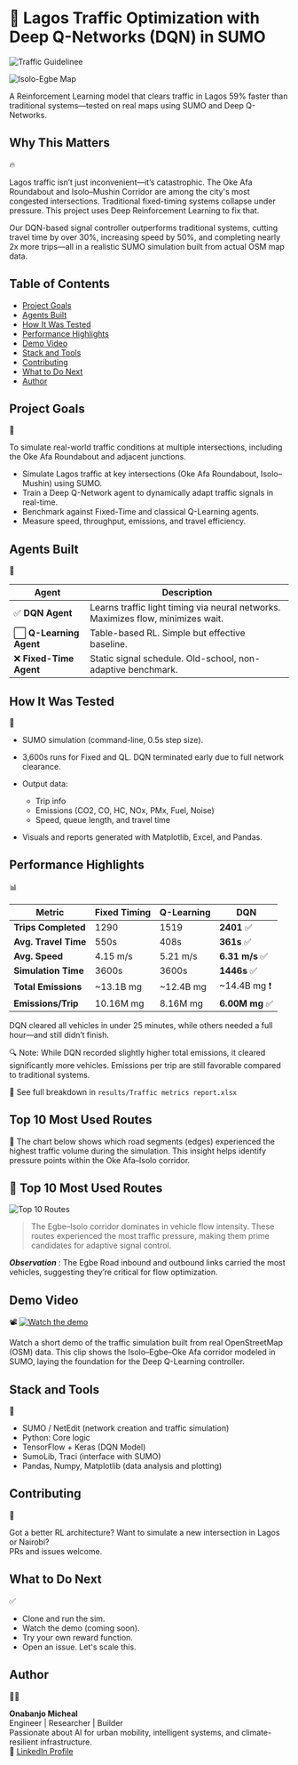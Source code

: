 # 🚦 Lagos Traffic Optimization with Deep Q-Networks (DQN) in SUMO

![Traffic Guidelinee](https://raw.githubusercontent.com/Onabanjomicheal/Adaptive-Traffic-Signal-DQN/main/Traffic_Analysis_Guide.png)

![Isolo-Egbe Map](https://raw.githubusercontent.com/Onabanjomicheal/Adaptive-Traffic-Signal-DQN/main/isolo_egbe.png)

A Reinforcement Learning model that clears traffic in Lagos 59% faster than traditional systems—tested on real maps using SUMO and Deep Q-Networks.

## Why This Matters  
🔥

Lagos traffic isn’t just inconvenient—it’s catastrophic. The Oke Afa Roundabout and Isolo–Mushin Corridor are among the city's most congested intersections. Traditional fixed-timing systems collapse under pressure. This project uses Deep Reinforcement Learning to fix that.

Our DQN-based signal controller outperforms traditional systems, cutting travel time by over 30%, increasing speed by 50%, and completing nearly 2x more trips—all in a realistic SUMO simulation built from actual OSM map data.

## Table of Contents

- [Project Goals](#project-goals)
- [Agents Built](#agents-built)
- [How It Was Tested](#how-it-was-tested)
- [Performance Highlights](#performance-highlights)
- [Demo Video](#demo-video)
- [Stack and Tools](#stack-and-tools)
- [Contributing](#contributing)
- [What to Do Next](#what-to-do-next)
- [Author](#author)

## Project Goals  
🎯

To simulate real-world traffic conditions at multiple intersections, including the Oke Afa Roundabout and adjacent junctions.

- Simulate Lagos traffic at key intersections (Oke Afa Roundabout, Isolo–Mushin) using SUMO.
- Train a Deep Q-Network agent to dynamically adapt traffic signals in real-time.
- Benchmark against Fixed-Time and classical Q-Learning agents.
- Measure speed, throughput, emissions, and travel efficiency.

## Agents Built  
🧠

| Agent                  | Description                                                                      |
| ---------------------- | -------------------------------------------------------------------------------- |
| ✅ **DQN Agent**        | Learns traffic light timing via neural networks. Maximizes flow, minimizes wait. |
| ⬜ **Q-Learning Agent** | Table-based RL. Simple but effective baseline.                                   |
| ❌ **Fixed-Time Agent** | Static signal schedule. Old-school, non-adaptive benchmark.                      |

## How It Was Tested  
🧪

- SUMO simulation (command-line, 0.5s step size).
- 3,600s runs for Fixed and QL. DQN terminated early due to full network clearance.
- Output data:

  - Trip info  
  - Emissions (CO2, CO, HC, NOx, PMx, Fuel, Noise)  
  - Speed, queue length, and travel time

- Visuals and reports generated with Matplotlib, Excel, and Pandas.

## Performance Highlights  
📊

| Metric                | Fixed Timing | Q-Learning | DQN             |
|-----------------------|--------------|------------|------------------|
| **Trips Completed**   | 1290         | 1519       | **2401** ✅       |
| **Avg. Travel Time**  | 550s         | 408s       | **361s** ✅       |
| **Avg. Speed**        | 4.15 m/s     | 5.21 m/s   | **6.31 m/s** ✅   |
| **Simulation Time**   | 3600s        | 3600s      | **1446s** ✅      |
| **Total Emissions**   | ~13.1B mg    | ~12.4B mg  | ~14.4B mg ❗     |
| **Emissions/Trip**    | 10.16M mg    | 8.16M mg   | **6.00M mg** ✅   |


DQN cleared all vehicles in under 25 minutes, while others needed a full hour—and still didn’t finish.

🔍 Note: While DQN recorded slightly higher total emissions, it cleared significantly more vehicles. Emissions per trip are still favorable compared to traditional systems.

📁 See full breakdown in `results/Traffic metrics report.xlsx`

## Top 10 Most Used Routes
🧭
The chart below shows which road segments (edges) experienced the highest traffic volume during the simulation. This insight helps identify pressure points within the Oke Afa–Isolo corridor.

## 🧭 Top 10 Most Used Routes

![Top 10 Routes](https://raw.githubusercontent.com/Onabanjomicheal/Adaptive-Traffic-Signal-DQN/main/results/top10_routes.png)

> The Egbe–Isolo corridor dominates in vehicle flow intensity. These routes experienced the most traffic pressure, making them prime candidates for adaptive signal control.

***Observation*** : The Egbe Road inbound and outbound links carried the most vehicles, suggesting they’re critical for flow optimization.

## Demo Video  
📽️
[![Watch the demo](https://img.youtube.com/vi/PvEnpbbN28A/0.jpg)](https://www.youtube.com/watch?v=PvEnpbbN28A)

Watch a short demo of the traffic simulation built from real OpenStreetMap (OSM) data. This clip shows the Isolo–Egbe–Oke Afa corridor modeled in SUMO, laying the foundation for the Deep Q-Learning controller.
 

## Stack and Tools  
🧰

- SUMO / NetEdit (network creation and traffic simulation)
- Python: Core logic
- TensorFlow + Keras (DQN Model)
- SumoLib, Traci (interface with SUMO)
- Pandas, Numpy, Matplotlib (data analysis and plotting)

## Contributing  
🤝

Got a better RL architecture? Want to simulate a new intersection in Lagos or Nairobi?  
PRs and issues welcome.

## What to Do Next  
✅

- Clone and run the sim.
- Watch the demo (coming soon).
- Try your own reward function.
- Open an issue. Let's scale this.

## Author  
👨‍💻

**Onabanjo Micheal**  
Engineer | Researcher | Builder  
Passionate about AI for urban mobility, intelligent systems, and climate-resilient infrastructure.  
🔗 [LinkedIn Profile](https://www.linkedin.com/in/micheal-onabanjo/)
